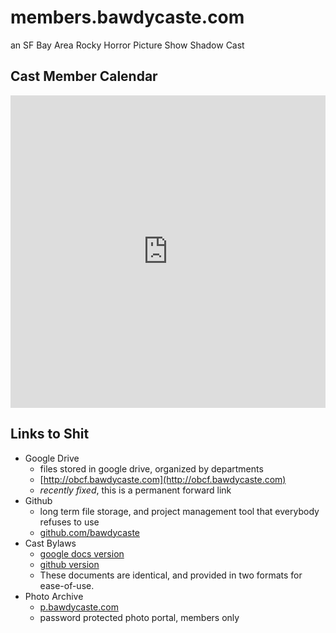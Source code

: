 # members.bawdycaste.com

an SF Bay Area Rocky Horror Picture Show Shadow Cast
     
## Cast Member Calendar

<iframe src="https://calendar.google.com/calendar/embed?src=YmF3ZHljYXN0ZS5jb21fOGZwbHRkbjkzcWltb2ZkN21kcWcwMDI1bzBAZ3JvdXAuY2FsZW5kYXIuZ29vZ2xlLmNvbQ&amp;src=c2VvZTV0MXA2Y2lndHBvOTNwZjRvODVjcjhAZ3JvdXAuY2FsZW5kYXIuZ29vZ2xlLmNvbQ&amp;src=YmF3ZHljYXN0ZS5jb21fM2Nha3M3aGYyY3NqMGttajk0dTUxbjk2ZHNAZ3JvdXAuY2FsZW5kYXIuZ29vZ2xlLmNvbQ&amp;src=YmF3ZHljYXN0ZS5jb21fbTJpNDM5bDBxaWp0dW1zdjk5ZTFiMDh0cDBAZ3JvdXAuY2FsZW5kYXIuZ29vZ2xlLmNvbQ&amp;src=YmF3ZHljYXN0ZS5jb21fa2Q0a283ZjVpZHRiZ2JlNTJvcjEwM2xtaW9AZ3JvdXAuY2FsZW5kYXIuZ29vZ2xlLmNvbQ&amp;src=ZW4udXNhI2hvbGlkYXlAZ3JvdXAudi5jYWxlbmRhci5nb29nbGUuY29t&amp;" style="border: 0" width="100%" height="500" frameborder="0" scrolling="no"></iframe>

## Links to Shit

- Google Drive
  - files stored in google drive, organized by departments
  - [http://obcf.bawdycaste.com](http://obcf.bawdycaste.com)
  - *recently fixed*, this is a permanent forward link
- Github
  - long term file storage, and project management tool that everybody refuses to use
  - [github.com/bawdycaste](https://github.com/bawdycaste)
- Cast Bylaws
  - [google docs version](https://docs.google.com/document/d/e/2PACX-1vQwQB19zkf2DaQFueaOJWOG9QGhHEVWFXq4yKjn9t7KNDK-ssom4pNH7H8oGr_w68M7iQBVYEuGoAlq/pub)
  - [github version](https://github.com/bawdycaste/bylaws)
  - These documents are identical, and provided in two formats for ease-of-use.
- Photo Archive
  - [p.bawdycaste.com](https://p.bawdycaste.com)
  - password protected photo portal, members only
